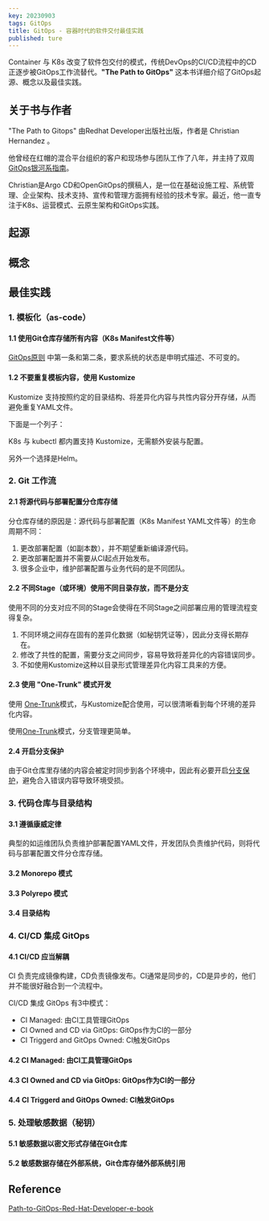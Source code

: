 ```yaml
---
key: 20230903
tags: GitOps
title: GitOps - 容器时代的软件交付最佳实践
published: ture
---
```


Container 与 K8s 改变了软件包交付的模式，传统DevOps的CI/CD流程中的CD正逐步被GitOps工作流替代。**"The Path to GitOps"** 这本书详细介绍了GitOps起源、概念以及最佳实践。<!--more-->

## 关于书与作者

"The Path to Gitops" 由Redhat Developer出版社出版，作者是 Christian Hernandez 。

他曾经在红帽的混合平台组织的客户和现场参与团队工作了八年，并主持了双周 [GitOps银河系指南](https://www.youtube.com/playlist?list=PLaR6Rq6Z4IqfGCkI28cUMbNhPhsnj4nq3)。

Christian是Argo CD和OpenGitOps的撰稿人，是一位在基础设施工程、系统管理、企业架构、技术支持、宣传和管理方面拥有经验的技术专家。最近，他一直专注于K8s、运营模式、云原生架构和GitOps实践。

## 起源

## 概念

## 最佳实践

### 1. 模板化（as-code）

#### 1.1 使用Git仓库存储所有内容（K8s Manifest文件等）

[GitOps原则](https://github.com/open-gitops/documents/blob/release-v1.0.0/PRINCIPLES.md) 中第一条和第二条，要求系统的状态是申明式描述、不可变的。

#### 1.2 不要重复模板内容，使用 Kustomize 

Kustomize 支持按照约定的目录结构、将差异化内容与共性内容分开存储，从而避免重复YAML文件。

下面是一个列子：

K8s 与 kubectl 都内置支持 Kustomize，无需额外安装与配置。

另外一个选择是Helm。


### 2. Git 工作流

#### 2.1 将源代码与部署配置分仓库存储

分仓库存储的原因是：源代码与部署配置（K8s Manifest YAML文件等）的生命周期不同：

1. 更改部署配置（如副本数），并不期望重新编译源代码。
2. 更改部署配置并不需要从CI起点开始发布。
3. 很多企业中，维护部署配置与业务代码的是不同团队。

#### 2.2 不同Stage（或环境）使用不同目录存放，而不是分支

使用不同的分支对应不同的Stage会使得在不同Stage之间部署应用的管理流程变得复杂。

1. 不同环境之间存在固有的差异化数据（如秘钥凭证等），因此分支得长期存在。
2. 修改了共性的配置，需要分支之间同步，容易导致将差异化的内容错误同步。
3. 不如使用Kustomize这种以目录形式管理差异化内容工具来的方便。

#### 2.3 使用 "One-Trunk" 模式开发

使用 [One-Trunk](https://trunkbaseddevelopment.com/)模式，与Kustomize配合使用，可以很清晰看到每个环境的差异化内容。

使用[One-Trunk](https://trunkbaseddevelopment.com/)模式，分支管理更简单。

#### 2.4 开启分支保护

由于Git仓库里存储的内容会被定时同步到各个环境中，因此有必要开启[分支保护](https://docs.github.com/en/repositories/configuring-branches-and-merges-in-your-repository/managing-protected-branches/about-protected-branches#about-branch-protection-rules)，避免合入错误内容导致环境受损。

### 3. 代码仓库与目录结构

#### 3.1 遵循康威定律

典型的如运维团队负责维护部署配置YAML文件，开发团队负责维护代码，则将代码与部署配置文件分仓库存储。

#### 3.2 Monorepo 模式

#### 3.3 Polyrepo 模式

#### 3.4 目录结构

### 4. CI/CD 集成 GitOps

#### 4.1 CI/CD 应当解耦

CI 负责完成镜像构建，CD负责镜像发布。CI通常是同步的，CD是异步的，他们并不能很好融合到一个流程中。

CI/CD 集成 GitOps 有3中模式：

- CI Managed: 由CI工具管理GitOps
- CI Owned and CD via GitOps: GitOps作为CI的一部分
- CI Triggerd and GitOps Owned: CI触发GitOps

#### 4.2 CI Managed: 由CI工具管理GitOps


#### 4.3 CI Owned and CD via GitOps: GitOps作为CI的一部分

#### 4.4 CI Triggerd and GitOps Owned: CI触发GitOps

### 5. 处理敏感数据（秘钥）

#### 5.1 敏感数据以密文形式存储在Git仓库

#### 5.2 敏感数据存储在外部系统，Git仓库存储外部系统引用

## Reference

[Path-to-GitOps-Red-Hat-Developer-e-book](/archives/gitops/Path-to-GitOps-Red-Hat-Developer-e-book.pdf)

